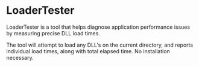 # LoaderTester

LoaderTester is a tool that helps diagnose application performance issues by measuring precise DLL load times.

The tool will attempt to load any DLL's on the current directory, and reports individual load times, along with total elapsed time. No installation necessary.

